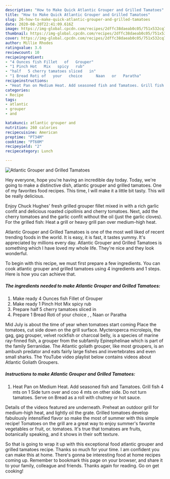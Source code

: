 ```yaml
---
description: "How to Make Quick Atlantic Grouper and Grilled Tamatoes"
title: "How to Make Quick Atlantic Grouper and Grilled Tamatoes"
slug: 26-how-to-make-quick-atlantic-grouper-and-grilled-tamatoes
date: 2020-08-20T22:41:09.616Z
image: https://img-global.cpcdn.com/recipes/2dffc38daeab0c05/751x532cq70/atlantic-grouper-and-grilled-tamatoes-recipe-main-photo.jpg
thumbnail: https://img-global.cpcdn.com/recipes/2dffc38daeab0c05/751x532cq70/atlantic-grouper-and-grilled-tamatoes-recipe-main-photo.jpg
cover: https://img-global.cpcdn.com/recipes/2dffc38daeab0c05/751x532cq70/atlantic-grouper-and-grilled-tamatoes-recipe-main-photo.jpg
author: Millie Rhodes
ratingvalue: 3.6
reviewcount: 10
recipeingredient:
- "4 Ounces fish Fillet   of   Grouper"
- "1 Pinch Hot   Mix   spicy   rub"
- "half   5 cherry tamatoes sliced   in"
- "1 Bread Roti of   your   choice      Naan   or   Paratha"
recipeinstructions:
- "Heat Pan on Medium Heat. Add seasoned fish and Tamatoes. Grill fish 4 mts on 1 Side turn over and coo 4 mts on other side. Do not turn tamatoes. Serve on Bread as a roll with chutney or hot sauce."
categories:
- Recipe
tags:
- atlantic
- grouper
- and

katakunci: atlantic grouper and 
nutrition: 260 calories
recipecuisine: American
preptime: "PT34M"
cooktime: "PT60M"
recipeyield: "2"
recipecategory: Lunch

---
```



![Atlantic Grouper and Grilled Tamatoes](https://img-global.cpcdn.com/recipes/2dffc38daeab0c05/751x532cq70/atlantic-grouper-and-grilled-tamatoes-recipe-main-photo.jpg)

Hey everyone, hope you're having an incredible day today. Today, we're going to make a distinctive dish, atlantic grouper and grilled tamatoes. One of my favorites food recipes. This time, I will make it a little bit tasty. This will be really delicious.

Enjoy Chuck Hughes&#39; fresh grilled grouper fillet mixed in with a rich garlic confit and delicious roasted cipollinis and cherry tomatoes. Next, add the cherry tomatoes and the garlic confit without the oil (just the garlic cloves). For the grilled fish: Heat a grill or heavy grill pan over medium-high heat.

Atlantic Grouper and Grilled Tamatoes is one of the most well liked of recent trending foods in the world. It is easy, it is fast, it tastes yummy. It's appreciated by millions every day. Atlantic Grouper and Grilled Tamatoes is something which I have loved my whole life. They're nice and they look wonderful.


To begin with this recipe, we must first prepare a few ingredients. You can cook atlantic grouper and grilled tamatoes using 4 ingredients and 1 steps. Here is how you can achieve that.

<!--inarticleads1-->

##### The ingredients needed to make Atlantic Grouper and Grilled Tamatoes:

1. Make ready 4 Ounces fish Fillet   of   Grouper
1. Make ready 1 Pinch Hot   Mix   spicy   rub
1. Prepare half   5 cherry tamatoes sliced   in
1. Prepare 1 Bread Roti of   your   choice ,   ,  Naan   or   Paratha


Mid July is about the time of year when tomatoes start coming Place the tomatoes, cut side down on the grill surface. Mycteroperca microlepis, the gag, gag grouper, velvet rockfish or charcoal belly, is a species of marine ray-finned fish, a grouper from the subfamily Epinephelinae which is part of the family Serranidae. The Atlantic goliath grouper, like most groupers, is an ambush predator and eats fairly large fishes and invertebrates and even small sharks. The YouTube video playlist below contains videos about Atlantic Goliath Groupers. 

<!--inarticleads2-->

##### Instructions to make Atlantic Grouper and Grilled Tamatoes:

1. Heat Pan on Medium Heat. Add seasoned fish and Tamatoes. Grill fish 4 mts on 1 Side turn over and coo 4 mts on other side. Do not turn tamatoes. Serve on Bread as a roll with chutney or hot sauce.


Details of the videos featured are underneath. Preheat an outdoor grill for medium-high heat, and lightly oil the grate. Grilled tomatoes develop fabulously intensified flavor so make the most of summer with this simple recipe! Tomatoes on the grill are a great way to enjoy summer&#39;s favorite vegetables or fruit, or. tomatoes. It&#39;s true that tomatoes are fruits, botanically speaking, and it shows in their soft texture. 

So that is going to wrap it up with this exceptional food atlantic grouper and grilled tamatoes recipe. Thanks so much for your time. I am confident you can make this at home. There's gonna be interesting food at home recipes coming up. Remember to bookmark this page on your browser, and share it to your family, colleague and friends. Thanks again for reading. Go on get cooking!

